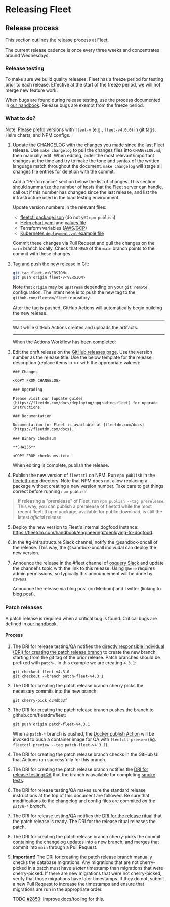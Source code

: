 # Releasing Fleet

## Release process

This section outlines the release process at Fleet.

The current release cadence is once every three weeks and concentrates around Wednesdays.

### Release testing

To make sure we build quality releases, Fleet has a freeze period for testing prior to each release. 
Effective at the start of the freeze period, we will not merge new feature work.

When bugs are found during release testing, use the process documented in [our handbook](fleetdm.com/handbook/quality#release-testing).
Release bugs are exempt from the freeze period.

### What to do?

Note: Please prefix versions with `fleet-v` (e.g., `fleet-v4.0.0`) in git tags, Helm charts, and NPM configs.

1. Update the [CHANGELOG](https://github.com/fleetdm/fleet/blob/main/CHANGELOG.md) with the changes you made since the last
   Fleet release. Use `make changelog` to pull the changes files into `CHANGELOG.md`, then manually
   edit. When editing, order the most relevant/important changes at the time and try to make the
   tone and syntax of the written language match throughout the document. `make changelog` will stage all changes
   file entries for deletion with the commit.

   Add a "Performance" section below the list of changes. This section should summarize the number of
   hosts that the Fleet server can handle, call out if this number has
   changed since the last release, and list the infrastructure used in the load testing environment.

   Update version numbers in the relevant files:

   - [fleetctl package.json](https://github.com/fleetdm/fleet/blob/main/tools/fleetctl-npm/package.json) (do not yet `npm publish`)
   - [Helm chart.yaml](https://github.com/fleetdm/fleet/blob/main/charts/fleet/Chart.yaml) and [values file](https://github.com/fleetdm/fleet/blob/main/charts/fleet/values.yaml)
   - Terraform variables ([AWS](https://github.com/fleetdm/fleet/blob/main/infrastructure/dogfood/terraform/aws/variables.tf)/[GCP](https://github.com/fleetdm/fleet/blob/main/infrastructure/dogfood/terraform/gcp/variables.tf))
   - [Kubernetes `deployment.yml` example file](https://github.com/fleetdm/fleet/blob/main/docs/Deploying/Server-Installation.md#deploying-fleet-on-kubernetes)

   Commit these changes via Pull Request and pull the changes on the `main` branch locally. Check that
   `HEAD` of the `main` branch points to the commit with these changes.

2. Tag and push the new release in Git:
   ```sh
   git tag fleet-v<VERSION>
   git push origin fleet-v<VERSION>
   ```

   Note that `origin` may be `upstream` depending on your `git remote` configuration. The intent here
   is to push the new tag to the `github.com/fleetdm/fleet` repository.

   After the tag is pushed, GitHub Actions will automatically begin building the new release.

   ***

   Wait while GitHub Actions creates and uploads the artifacts.

   ***

   When the Actions Workflow has been completed:

3. Edit the draft release on the [GitHub releases page](https://github.com/fleetdm/fleet/releases).
   Use the version number as the release title. Use the below template for the release description
   (replace items in <> with the appropriate values):
   ```
   ### Changes

   <COPY FROM CHANGELOG>

   ### Upgrading

   Please visit our [update guide](https://fleetdm.com/docs/deploying/upgrading-fleet) for upgrade instructions.

   ### Documentation

   Documentation for Fleet is available at [fleetdm.com/docs](https://fleetdm.com/docs).

   ### Binary Checksum

   **SHA256**

   <COPY FROM checksums.txt>
   ```

   When editing is complete, publish the release.

4. Publish the new version of `fleetctl` on NPM. Run `npm publish` in the
   [fleetctl-npm](https://github.com/fleetdm/fleet/tree/main/tools/fleetctl-npm) directory. Note that NPM does not allow replacing a
   package without creating a new version number. Take care to get things correct before running
   `npm publish`!

> If releasing a "prerelease" of Fleet, run `npm publish --tag prerelease`. This way, you can
> publish a prerelease of fleetctl while the most recent fleetctl npm package, available for public
> download, is still the latest _official_ release.

5. Deploy the new version to Fleet's internal dogfood instance: https://fleetdm.com/handbook/engineering#deploying-to-dogfood.

6. In the #g-infrastructure Slack channel, notify the @sandbox-oncall of the release. This way, the @sandbox-oncall indivudal can deploy the new version.

7. Announce the release in the #fleet channel of [osquery
   Slack](https://fleetdm.com/slack) and
   update the channel's topic with the link to this release. Using `@here` requires admin
   permissions, so typically this announcement will be done by `@zwass`.

   Announce the release via blog post (on Medium) and Twitter (linking to blog post).

### Patch releases

A patch release is required when a critical bug is found. Critical bugs are defined in [our handbook](fleetdm.com/handbook/quality#critical-bugs).

#### Process

1. The DRI for release testing/QA notifies the [directly responsible individual (DRI) for creating the patch release branch](https://fleetdm.com/handbook/engineering#rituals) to create the new branch, starting from the git tag of the prior release. Patch branches should be prefixed with `patch-`. In this example we are creating `4.3.1`:
   ```
   git checkout fleet-v4.3.0
   git checkout --branch patch-fleet-v4.3.1
   ```

2. The DRI for creating the patch release branch cherry picks the necessary commits into the new branch:
   ```
   git cherry-pick d34db33f
   ```

3. The DRI for creating the patch release branch pushes the branch to github.com/fleetdm/fleet:
   ```
   git push origin patch-fleet-v4.3.1
   ```

   When a `patch-*` branch is pushed, the [Docker publish
   Action](https://github.com/fleetdm/fleet/actions/workflows/goreleaser-snapshot-fleet.yaml) will
   be invoked to push a container image for QA with `fleetctl preview` (eg. `fleetctl preview --tag patch-fleet-v4.3.1`).

4. The DRI for creating the patch release branch checks in the GitHub UI that Actions ran successfully for this branch.

5. The DRI for creating the patch release branch notifies the [DRI for release testing/QA](https://fleetdm.com/handbook/product#rituals) that the branch is available for completing [smoke tests](https://github.com/fleetdm/fleet/blob/main/.github/ISSUE_TEMPLATE/smoke-tests.md).

6. The DRI for release testing/QA makes sure the standard release instructions at the top of this document are followed. Be sure that modifications to the changelog and config files are commited _on the `patch-*` branch_.

7. The DRI for release testing/QA notifies the [DRI for the release ritual](https://fleetdm.com/handbook/engineering#rituals) that the patch release is ready. The DRI for the release ritual releases the patch.

8. The DRI for creating the patch release branch cherry-picks the commit containing the changelog updates into a new branch, and merges that commit into `main` through a Pull Request.

9. **Important!** The DRI for creating the patch release branch manually checks the database migrations. Any migrations that are not cherry-picked in a patch must have a _later_ timestamp than migrations that were cherry-picked. If there are new migrations that were not cherry-picked, verify that those migrations have later timestamps. If they do not, submit a new Pull Request to increase the timestamps and ensure that migrations are run in the appropriate order.

   TODO [#2850](https://github.com/fleetdm/fleet/issues/2850): Improve docs/tooling for this.

<meta name="pageOrderInSection" value="500">
